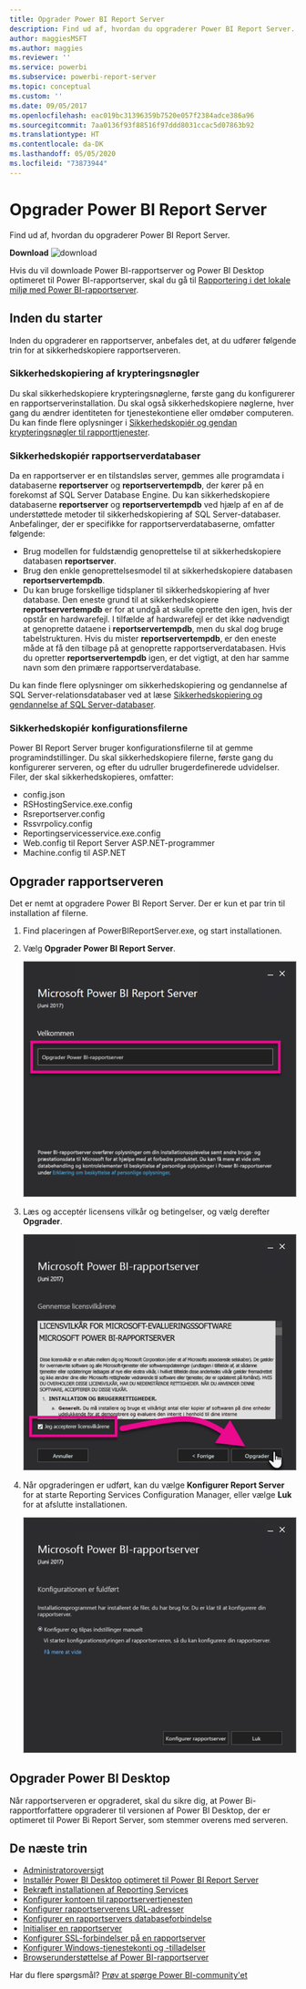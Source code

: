```yaml
---
title: Opgrader Power BI Report Server
description: Find ud af, hvordan du opgraderer Power BI Report Server.
author: maggiesMSFT
ms.author: maggies
ms.reviewer: ''
ms.service: powerbi
ms.subservice: powerbi-report-server
ms.topic: conceptual
ms.custom: ''
ms.date: 09/05/2017
ms.openlocfilehash: eac019bc31396359b7520e057f2384adce386a96
ms.sourcegitcommit: 7aa0136f93f88516f97ddd8031ccac5d07863b92
ms.translationtype: HT
ms.contentlocale: da-DK
ms.lasthandoff: 05/05/2020
ms.locfileid: "73873944"
---
```

# <a name="upgrade-power-bi-report-server"></a>Opgrader Power BI Report Server

Find ud af, hvordan du opgraderer Power BI Report Server.

 **Download** ![download](media/upgrade/download.png "download")

Hvis du vil downloade Power BI-rapportserver og Power BI Desktop optimeret til Power BI-rapportserver, skal du gå til [Rapportering i det lokale miljø med Power BI-rapportserver](https://powerbi.microsoft.com/report-server/).

## <a name="before-you-begin"></a>Inden du starter

Inden du opgraderer en rapportserver, anbefales det, at du udfører følgende trin for at sikkerhedskopiere rapportserveren.

### <a name="backing-up-the-encryption-keys"></a>Sikkerhedskopiering af krypteringsnøgler

Du skal sikkerhedskopiere krypteringsnøglerne, første gang du konfigurerer en rapportserverinstallation. Du skal også sikkerhedskopiere nøglerne, hver gang du ændrer identiteten for tjenestekontiene eller omdøber computeren. Du kan finde flere oplysninger i [Sikkerhedskopiér og gendan krypteringsnøgler til rapporttjenester](https://docs.microsoft.com/sql/reporting-services/install-windows/ssrs-encryption-keys-back-up-and-restore-encryption-keys).

### <a name="backing-up-the-report-server-databases"></a>Sikkerhedskopiér rapportserverdatabaser

Da en rapportserver er en tilstandsløs server, gemmes alle programdata i databaserne **reportserver** og **reportservertempdb**, der kører på en forekomst af SQL Server Database Engine. Du kan sikkerhedskopiere databaserne **reportserver** og **reportservertempdb** ved hjælp af en af de understøttede metoder til sikkerhedskopiering af SQL Server-databaser. Anbefalinger, der er specifikke for rapportserverdatabaserne, omfatter følgende:

* Brug modellen for fuldstændig genoprettelse til at sikkerhedskopiere databasen **reportserver**.
* Brug den enkle genoprettelsesmodel til at sikkerhedskopiere databasen **reportservertempdb**.
* Du kan bruge forskellige tidsplaner til sikkerhedskopiering af hver database. Den eneste grund til at sikkerhedskopiere **reportservertempdb** er for at undgå at skulle oprette den igen, hvis der opstår en hardwarefejl. I tilfælde af hardwarefejl er det ikke nødvendigt at genoprette dataene i **reportservertempdb**, men du skal dog bruge tabelstrukturen. Hvis du mister **reportservertempdb**, er den eneste måde at få den tilbage på at genoprette rapportserverdatabasen. Hvis du opretter **reportservertempdb** igen, er det vigtigt, at den har samme navn som den primære rapportserverdatabase.

Du kan finde flere oplysninger om sikkerhedskopiering og gendannelse af SQL Server-relationsdatabaser ved at læse [Sikkerhedskopiering og gendannelse af SQL Server-databaser](https://docs.microsoft.com/sql/relational-databases/backup-restore/back-up-and-restore-of-sql-server-databases).

### <a name="backing-up-the-configuration-files"></a>Sikkerhedskopiér konfigurationsfilerne

Power BI Report Server bruger konfigurationsfilerne til at gemme programindstillinger. Du skal sikkerhedskopiere filerne, første gang du konfigurerer serveren, og efter du udruller brugerdefinerede udvidelser. Filer, der skal sikkerhedskopieres, omfatter:

* config.json
* RSHostingService.exe.config
* Rsreportserver.config
* Rssvrpolicy.config
* Reportingservicesservice.exe.config
* Web.config til Report Server ASP.NET-programmer
* Machine.config til ASP.NET

## <a name="upgrade-the-report-server"></a>Opgrader rapportserveren

Det er nemt at opgradere Power BI Report Server. Der er kun et par trin til installation af filerne.

1. Find placeringen af PowerBIReportServer.exe, og start installationen.

2. Vælg **Opgrader Power BI Report Server**.

    ![Opgrader Power BI-rapportserver](media/upgrade/reportserver-upgrade1.png "Opgrader Power BI Report Server")

3. Læs og acceptér licensens vilkår og betingelser, og vælg derefter **Opgrader**.

    ![Licensaftale](media/upgrade/reportserver-upgrade-eula.png "Licensaftale")

4. Når opgraderingen er udført, kan du vælge **Konfigurer Report Server** for at starte Reporting Services Configuration Manager, eller vælge **Luk** for at afslutte installationen.

    ![Opgrader konfiguration](media/upgrade/reportserver-upgrade-configure.png)

## <a name="upgrade-power-bi-desktop"></a>Opgrader Power BI Desktop

Når rapportserveren er opgraderet, skal du sikre dig, at Power Bi-rapportforfattere opgraderer til versionen af Power BI Desktop, der er optimeret til Power Bi Report Server, som stemmer overens med serveren.

## <a name="next-steps"></a>De næste trin

* [Administratoroversigt](admin-handbook-overview.md)  
* [Installér Power BI Desktop optimeret til Power BI Report Server](install-powerbi-desktop.md)  
* [Bekræft installationen af Reporting Services](https://docs.microsoft.com/sql/reporting-services/install-windows/verify-a-reporting-services-installation)  
* [Konfigurer kontoen til rapportservertjenesten](https://docs.microsoft.com/sql/reporting-services/install-windows/configure-the-report-server-service-account-ssrs-configuration-manager)  
* [Konfigurer rapportserverens URL-adresser](https://docs.microsoft.com/sql/reporting-services/install-windows/configure-report-server-urls-ssrs-configuration-manager)  
* [Konfigurer en rapportservers databaseforbindelse](https://docs.microsoft.com/sql/reporting-services/install-windows/configure-a-report-server-database-connection-ssrs-configuration-manager)  
* [Initialiser en rapportserver](https://docs.microsoft.com/sql/reporting-services/install-windows/ssrs-encryption-keys-initialize-a-report-server)  
* [Konfigurer SSL-forbindelser på en rapportserver](https://docs.microsoft.com/sql/reporting-services/security/configure-ssl-connections-on-a-native-mode-report-server)  
* [Konfigurer Windows-tjenestekonti og -tilladelser](https://docs.microsoft.com/sql/database-engine/configure-windows/configure-windows-service-accounts-and-permissions)  
* [Browserunderstøttelse af Power BI-rapportserver](browser-support.md)

Har du flere spørgsmål? [Prøv at spørge Power BI-community'et](https://community.powerbi.com/)